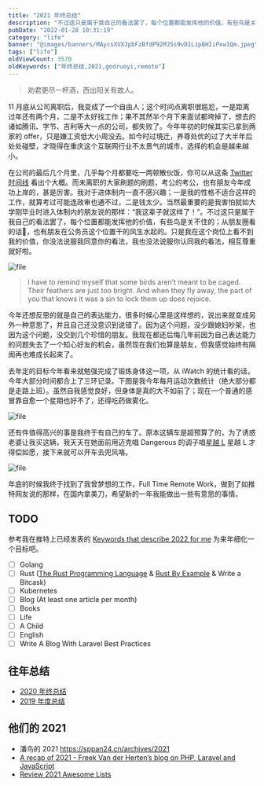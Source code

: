 ```yaml
---
title: "2021 年终总结"
description: "不过这只是属于我自己的看法罢了，每个位置都能发挥他的价值，有些鸟是关不住的。"
pubDate: "2022-01-28 10:31:19"
category: "life"
banner: "@images/banners/MAycsXVXJpbFzBfdP92MJ5s9vD1LipBHIiPxw1Qm.jpeg"
tags: ["life"]
oldViewCount: 3570
oldKeywords: ["年终总结,2021,godruoyi,remote"]
---
```


> 劝君更尽一杯酒，西出阳关有故人。

11 月底从公司离职后，我变成了一个自由人；这个时间点离职很尴尬，一是距离过年还有两个月，二是不太好找工作；果不其然半个月下来面试都垮掉了，想去的诸如腾讯、字节、吉利等大一点的公司，都失败了。今年年初的时候其实已拿到两家的 offer，只是嫌工资低大小周没去。如今时过境迁，养尊处优的过了大半年后处处碰壁，才晓得在重庆这个互联网行业不太景气的城市，选择的机会是越来越小。

在公司的最后几个月里，几乎每个月都要吃一两顿散伙饭，你可以从这条 [Twitter 时间线](https://twitter.com/godruoyi/status/1363702719513468930) 看出个大概。而未离职的大家刷题的刷题，考公的考公，也有朋友今年成功上岸的，甚是厉害。我对于进体制内一直不感兴趣；一是我的性格不适合这样的工作，就算考过可能连政审也通不过，二是钱太少。当然最重要的是我害怕就如大学刚毕业时进入体制内的朋友说的那样：“我这辈子就这样了！”。不过这只是属于我自己的看法罢了，每个位置都能发挥他的价值，有些鸟是关不住的；从朋友圈看的话🐶，也有朋友在公务员这个位置干的风生水起的。只是我在这个岗位上看不到我的价值，你没法说服我同意你的看法，我也没法说服你认同我的看法，相互尊重就好啦。

![file](https://images.godruoyi.com/posts/202201/28/FpL2zEiuWL423r9NHRG1mAr3dOQUbi0TrfeijGaD.png)

> I have to remind myself that some birds aren’t meant to be caged. Their feathers are just too bright. And when they fly away, the part of you that knows it was a sin to lock them up does rejoice.

今年还想反思的就是自己的表达能力，很多时候心里是这样想的，说出来就变成另外一种意思了，并且自己还没意识到说错了。因为这个问题，没少跟媳妇吵架，也因为这个问题，没交到几个珍惜的朋友。我现在都还后悔几年前因为自己表达能力的问题失去了一个知心好友的机会，虽然现在我们也算是朋友，但我感觉始终有隔阂再也难成长起来了。

去年定的目标今年看来就勉强完成了锻炼身体这一项，从 iWatch 的统计看的话，今年大部分时间都合上了三环记录。下图是我今年每月运动次数统计（绝大部分都是走路上班）。虽然自我感觉良好，但身体是真的大不如前了；现在一个普通的感冒靠自愈一个星期也好不了，还得吃药做雾化。

![file](https://images.godruoyi.com/posts/202201/28/njzO0FH1twfHjeopx0dknkc9ZTP4JKcwY4Hky5xm.png)

还有件值得高兴的事是我终于有自己的车了。原本这辆车是超预算了的，为了诱惑老婆让我买这辆，我天天在她面前用迈克唱 Dangerous 的调子唱[星越 L](https://xingyue.geely.com/xingyuel) 星越 L 才得偿如愿，接下来就可以开车去兜风咯。

![file](https://images.godruoyi.com/posts/202201/28/SBxXIcpGSbMBGdlCj5SdV9H9Cty03ABsfg0D0k15.png)

年底的时候我终于找到了我曾梦想的工作，Full Time Remote Work，做到了如推特网友说的那样，在国内拿美刀，希望新的一年我能做出一些有意思的事情。

## TODO
参考我在推特上已经发表的 [Keywords that describe 2022 for me](d) 为来年细化一个目标吧。

- [ ] Golang
- [ ] Rust ([The Rust Programming Language](https://doc.rust-lang.org/book/#the-rust-programming-language) & [Rust By Example](https://doc.rust-lang.org/stable/rust-by-example/) & Write a Bitcask)
- [ ] Kubernetes
- [ ] Blog (At least one article per month)
- [ ] Books
- [ ] Life
- [ ] A Child
- [ ] English
- [ ] Write A Blog With Laravel Best Practices

## 往年总结
* [2020 年终总结](https://godruoyi.com/posts/2020-year-end-review)
* [2019 年度总结](https://godruoyi.com/posts/continue-refueling-in-2019)

## 他们的 2021
* 潘鸟的 2021 https://sppan24.cn/archives/2021
* [A recap of 2021 - Freek Van der Herten’s blog on PHP, Laravel and JavaScript](https://freek.dev/2155-a-recap-of-2021)
* [Review 2021 Awesome Lists](https://github.com/saveweb/review-2021)
